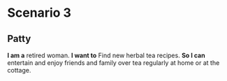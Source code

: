 # Scenario 3

## Patty

**I am a** retired woman. **I want to** Find new herbal tea recipes. **So I can** entertain and enjoy friends and family over tea regularly at home or at the cottage. 